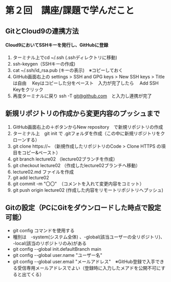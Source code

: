 # 第２回　講座/課題で学んだこと 

## GitとCloud9の連携方法

#### Cloud9においてSSHキーを発行し、GitHubに登録

1. ターミナル上でcd ~/.ssh (.sshディレクトリに移動)
2. ssh-keygen（SSHキーの作成)
3. cat ~/.ssh/id_rsa.pub (キーの表示)　※コピーしておく
4. GitHub画面右上の settings > SSH and GPG keys > New SSH keys > Titleは自由 　Keyはコピーした分をペースト　入力が完了したら　  Add SSH Keyをクリック
5. 再度ターミナルに戻り ssh -T git@github.com　と入力し連携が完了

## 新規リポジトリの作成から変更内容のプッシュまで
1.  GitHub画面右上の＋ボタンからNew repository　で新規リポジトリの作成
2.  ターミナル上　git init で .gitフォルダを作成（この中に新規リポジトリをクローンする）
3. git clone https://~ （新規作成したリポジトリのCode > Clone HTTPS の項目をコピー&ペースト）
4. git branch lecture02 （lecture02ブランチを作成）
5. git checkout lecture02 （作成したlecture02ブランチへ移動）
6. lecture02.md ファイルを作成
7. git add lecture02
8. git commit -m "〇〇"　（コメントを入れて変更内容をコミット）
9. git push origin lecture02  (作成した内容をリモートリポジトリへプッシュ) 


## Gitの設定（PCにGitをダウンロードした時点で設定可能）

- git config コマンドを使用する
- 種別は　-system(システム全体) 、-global(該当ユーザーの全リポジトリ)、 -local(該当のリポジトリのみ)がある
- git config --global init.defaultBranch main
- git config --global user.name "ユーザー名"
- git config --global user.email "メールアドレス"　※GitHub登録で入手できる受信専用メールアドレスでよい（登録時に入力したメアドを公開不可にすると出てくる）

